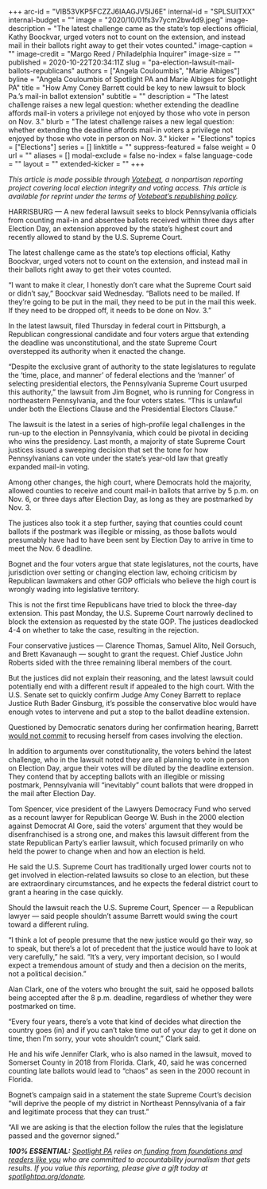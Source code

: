 +++
arc-id = "VIB53VKP5FCZZJ6IAAGJV5IJ6E"
internal-id = "SPLSUITXX"
internal-budget = ""
image = "2020/10/01fs3v7ycm2bw4d9.jpeg"
image-description = "The latest challenge came as the state’s top elections official, Kathy Boockvar, urged voters not to count on the extension, and instead mail in their ballots right away to get their votes counted."
image-caption = ""
image-credit = "Margo Reed / Philadelphia Inquirer"
image-size = ""
published = 2020-10-22T20:34:11Z
slug = "pa-election-lawsuit-mail-ballots-republicans"
authors = ["Angela Couloumbis", "Marie Albiges"]
byline = "Angela Couloumbis of Spotlight PA and Marie Albiges for Spotlight PA"
title = "How Amy Coney Barrett could be key to new lawsuit to block Pa.’s mail-in ballot extension"
subtitle = ""
description = "The latest challenge raises a new legal question: whether extending the deadline affords mail-in voters a privilege not enjoyed by those who vote in person on Nov. 3."
blurb = "The latest challenge raises a new legal question: whether extending the deadline affords mail-in voters a privilege not enjoyed by those who vote in person on Nov. 3."
kicker = "Elections"
topics = ["Elections"]
series = []
linktitle = ""
suppress-featured = false
weight = 0
url = ""
aliases = []
modal-exclude = false
no-index = false
language-code = ""
layout = ""
extended-kicker = ""
+++

<i>This article is made possible through </i><a href="http://votebeat.org/"><i>Votebeat</i></a><i>, a nonpartisan reporting project covering local election integrity and voting access. This article is available for reprint under the terms of </i><a href="https://www.votebeat.org/pages/republishing"><i>Votebeat’s republishing policy</i></a><i>.</i>

HARRISBURG — A new federal lawsuit seeks to block Pennsylvania officials from counting mail-in and absentee ballots received within three days after Election Day, an extension approved by the state’s highest court and recently allowed to stand by the U.S. Supreme Court.

The latest challenge came as the state’s top elections official, Kathy Boockvar, urged voters not to count on the extension, and instead mail in their ballots right away to get their votes counted.

“I want to make it clear, I honestly don’t care what the Supreme Court said or didn’t say,” Boockvar said Wednesday. “Ballots need to be mailed. If they’re going to be put in the mail, they need to be put in the mail this week. If they need to be dropped off, it needs to be done on Nov. 3.”

In the latest lawsuit, filed Thursday in federal court in Pittsburgh, a Republican congressional candidate and four voters argue that extending the deadline was unconstitutional, and the state Supreme Court overstepped its authority when it enacted the change.

“Despite the exclusive grant of authority to the state legislatures to regulate the ‘time, place, and manner’ of federal elections and the ‘manner’ of selecting presidential electors, the Pennsylvania Supreme Court usurped this authority,” the lawsuit from Jim Bognet, who is running for Congress in northeastern Pennsylvania, and the four voters states. “This is unlawful under both the Elections Clause and the Presidential Electors Clause.”

The lawsuit is the latest in a series of high-profile legal challenges in the run-up to the election in Pennsylvania, which could be pivotal in deciding who wins the presidency. Last month, a majority of state Supreme Court justices issued a sweeping decision that set the tone for how Pennsylvanians can vote under the state’s year-old law that greatly expanded mail-in voting.

<script src="https://www.spotlightpa.org/embed.js" async></script><div data-spl-embed-version="1" data-spl-src="https://www.spotlightpa.org/embeds/newsletter/"></div>

Among other changes, the high court, where Democrats hold the majority, allowed counties to receive and count mail-in ballots that arrive by 5 p.m. on Nov. 6, or three days after Election Day, as long as they are postmarked by Nov. 3.

The justices also took it a step further, saying that counties could count ballots if the postmark was illegible or missing, as those ballots would presumably have had to have been sent by Election Day to arrive in time to meet the Nov. 6 deadline.

Bognet and the four voters argue that state legislatures, not the courts, have jurisdiction over setting or changing election law, echoing criticism by Republican lawmakers and other GOP officials who believe the high court is wrongly wading into legislative territory.

This is not the first time Republicans have tried to block the three-day extension. This past Monday, the U.S. Supreme Court narrowly declined to block the extension as requested by the state GOP. The justices deadlocked 4-4 on whether to take the case, resulting in the rejection.

Four conservative justices — Clarence Thomas, Samuel Alito, Neil Gorsuch, and Brett Kavanaugh — sought to grant the request. Chief Justice John Roberts sided with the three remaining liberal members of the court.

But the justices did not explain their reasoning, and the latest lawsuit could potentially end with a different result if appealed to the high court. With the U.S. Senate set to quickly confirm Judge Amy Coney Barrett to replace Justice Ruth Bader Ginsburg, it’s possible the conservative bloc would have enough votes to intervene and put a stop to the ballot deadline extension.

Questioned by Democratic senators during her confirmation hearing, Barrett <a href="https://www.nytimes.com/2020/10/13/us/politics/barrett-says-she-would-not-be-used-as-a-pawn-to-decide-potential-election-case-but-refuses-to-say-if-shed-recuse-herself.html">would not commit</a> to recusing herself from cases involving the election.

In addition to arguments over constitutionality, the voters behind the latest challenge, who in the lawsuit noted they are all planning to vote in person on Election Day, argue their votes will be diluted by the deadline extension. They contend that by accepting ballots with an illegible or missing postmark, Pennsylvania will “inevitably” count ballots that were dropped in the mail after Election Day.

Tom Spencer, vice president of the Lawyers Democracy Fund who served as a recount lawyer for Republican George W. Bush in the 2000 election against Democrat Al Gore, said the voters' argument that they would be disenfranchised is a strong one, and makes this lawsuit different from the state Republican Party’s earlier lawsuit, which focused primarily on who held the power to change when and how an election is held.

<script src="https://www.spotlightpa.org/embed.js" async></script><div data-spl-embed-version="1" data-spl-src="https://www.spotlightpa.org/embeds/donate/?teaser_text=Spotlight%20PA%20provides%20essential%2C%20public-service%20journalism%20thanks%20to%20readers%20like%20you.%20Help%20us%20continue%20that%20work."></div>

He said the U.S. Supreme Court has traditionally urged lower courts not to get involved in election-related lawsuits so close to an election, but these are extraordinary circumstances, and he expects the federal district court to grant a hearing in the case quickly.

Should the lawsuit reach the U.S. Supreme Court, Spencer — a Republican lawyer — said people shouldn’t assume Barrett would swing the court toward a different ruling.

“I think a lot of people presume that the new justice would go their way, so to speak, but there’s a lot of precedent that the justice would have to look at very carefully,” he said. “It’s a very, very important decision, so I would expect a tremendous amount of study and then a decision on the merits, not a political decision.”

Alan Clark, one of the voters who brought the suit, said he opposed ballots being accepted after the 8 p.m. deadline, regardless of whether they were postmarked on time.

“Every four years, there’s a vote that kind of decides what direction the country goes (in) and if you can’t take time out of your day to get it done on time, then I’m sorry, your vote shouldn’t count,” Clark said.

He and his wife Jennifer Clark, who is also named in the lawsuit, moved to Somerset County in 2018 from Florida. Clark, 40, said he was concerned counting late ballots would lead to “chaos” as seen in the 2000 recount in Florida.

Bognet’s campaign said in a statement the state Supreme Court’s decision “will deprive the people of my district in Northeast Pennsylvania of a fair and legitimate process that they can trust.”

“All we are asking is that the election follow the rules that the legislature passed and the governor signed.”

<i><b>100% ESSENTIAL:</b></i><i> </i><a href="https://www.spotlightpa.org/"><i>Spotlight PA</i></a><i> relies on</i><a href="https://www.spotlightpa.org/support"><i> funding from foundations and readers like you</i></a><i> who are committed to accountability journalism that gets results. If you value this reporting, please give a gift today at </i><a href="http://spotlightpa.org/donate"><i>spotlightpa.org/donate</i></a><i>.</i>
